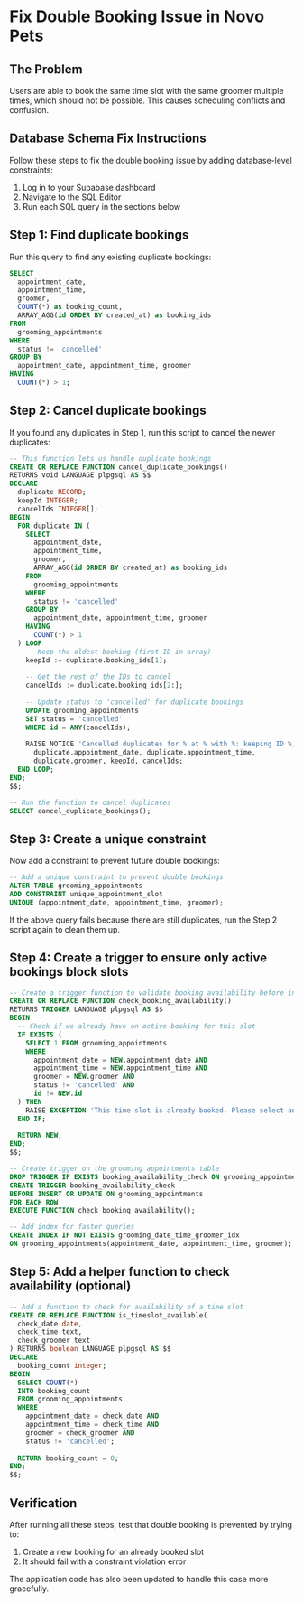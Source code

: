 # Fix Double Booking Issue in Novo Pets

## The Problem

Users are able to book the same time slot with the same groomer multiple times, which should not be possible. This causes scheduling conflicts and confusion.

## Database Schema Fix Instructions

Follow these steps to fix the double booking issue by adding database-level constraints:

1. Log in to your Supabase dashboard
2. Navigate to the SQL Editor
3. Run each SQL query in the sections below

## Step 1: Find duplicate bookings

Run this query to find any existing duplicate bookings:

```sql
SELECT 
  appointment_date,
  appointment_time,
  groomer,
  COUNT(*) as booking_count,
  ARRAY_AGG(id ORDER BY created_at) as booking_ids
FROM 
  grooming_appointments
WHERE 
  status != 'cancelled'
GROUP BY 
  appointment_date, appointment_time, groomer
HAVING 
  COUNT(*) > 1;
```

## Step 2: Cancel duplicate bookings

If you found any duplicates in Step 1, run this script to cancel the newer duplicates:

```sql
-- This function lets us handle duplicate bookings
CREATE OR REPLACE FUNCTION cancel_duplicate_bookings()
RETURNS void LANGUAGE plpgsql AS $$
DECLARE
  duplicate RECORD;
  keepId INTEGER;
  cancelIds INTEGER[];
BEGIN
  FOR duplicate IN (
    SELECT 
      appointment_date,
      appointment_time,
      groomer,
      ARRAY_AGG(id ORDER BY created_at) as booking_ids
    FROM 
      grooming_appointments
    WHERE 
      status != 'cancelled'
    GROUP BY 
      appointment_date, appointment_time, groomer
    HAVING 
      COUNT(*) > 1
  ) LOOP
    -- Keep the oldest booking (first ID in array)
    keepId := duplicate.booking_ids[1];
    
    -- Get the rest of the IDs to cancel
    cancelIds := duplicate.booking_ids[2:];
    
    -- Update status to 'cancelled' for duplicate bookings
    UPDATE grooming_appointments
    SET status = 'cancelled'
    WHERE id = ANY(cancelIds);
    
    RAISE NOTICE 'Cancelled duplicates for % at % with %: keeping ID %, cancelled IDs %', 
      duplicate.appointment_date, duplicate.appointment_time, 
      duplicate.groomer, keepId, cancelIds;
  END LOOP;
END;
$$;

-- Run the function to cancel duplicates
SELECT cancel_duplicate_bookings();
```

## Step 3: Create a unique constraint

Now add a constraint to prevent future double bookings:

```sql
-- Add a unique constraint to prevent double bookings
ALTER TABLE grooming_appointments 
ADD CONSTRAINT unique_appointment_slot 
UNIQUE (appointment_date, appointment_time, groomer);
```

If the above query fails because there are still duplicates, run the Step 2 script again to clean them up.

## Step 4: Create a trigger to ensure only active bookings block slots

```sql
-- Create a trigger function to validate booking availability before insert
CREATE OR REPLACE FUNCTION check_booking_availability()
RETURNS TRIGGER LANGUAGE plpgsql AS $$
BEGIN
  -- Check if we already have an active booking for this slot
  IF EXISTS (
    SELECT 1 FROM grooming_appointments
    WHERE 
      appointment_date = NEW.appointment_date AND
      appointment_time = NEW.appointment_time AND
      groomer = NEW.groomer AND
      status != 'cancelled' AND
      id != NEW.id
  ) THEN
    RAISE EXCEPTION 'This time slot is already booked. Please select another time.';
  END IF;
  
  RETURN NEW;
END;
$$;

-- Create trigger on the grooming appointments table
DROP TRIGGER IF EXISTS booking_availability_check ON grooming_appointments;
CREATE TRIGGER booking_availability_check
BEFORE INSERT OR UPDATE ON grooming_appointments
FOR EACH ROW
EXECUTE FUNCTION check_booking_availability();

-- Add index for faster queries
CREATE INDEX IF NOT EXISTS grooming_date_time_groomer_idx 
ON grooming_appointments(appointment_date, appointment_time, groomer);
```

## Step 5: Add a helper function to check availability (optional)

```sql
-- Add a function to check for availability of a time slot
CREATE OR REPLACE FUNCTION is_timeslot_available(
  check_date date,
  check_time text,
  check_groomer text
) RETURNS boolean LANGUAGE plpgsql AS $$
DECLARE
  booking_count integer;
BEGIN
  SELECT COUNT(*)
  INTO booking_count
  FROM grooming_appointments
  WHERE 
    appointment_date = check_date AND
    appointment_time = check_time AND
    groomer = check_groomer AND
    status != 'cancelled';
    
  RETURN booking_count = 0;
END;
$$;
```

## Verification

After running all these steps, test that double booking is prevented by trying to:

1. Create a new booking for an already booked slot
2. It should fail with a constraint violation error

The application code has also been updated to handle this case more gracefully. 